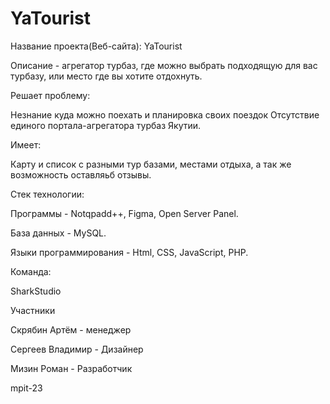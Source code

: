 # YaTourist


Название проекта(Веб-сайта):
YaTourist

Описание - агрегатор турбаз, где можно выбрать подходящую для вас турбазу, или место где вы хотите отдохнуть.

Решает проблему:

Незнание куда можно поехать и планировка своих поездок
Отсутствие единого портала-агрегатора турбаз Якутии.

Имеет:

Карту и список с разными тур базами, местами отдыха, а так же возможность оставляьб отзывы.

Стек технологии:

Программы - Notqpadd++, Figma, Open Server Panel.

База данных - MySQL.

Языки программирования - Html, CSS, JavaScript, PHP.

Команда:

SharkStudio

Участники

Скрябин Артём - менеджер

Сергеев Владимир - Дизайнер

Мизин Роман - Разработчик



mpit-23
